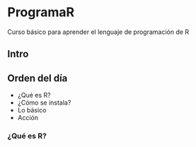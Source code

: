 # ProgramaR
Curso básico para aprender el lenguaje de programación de R

## Intro
## Orden del día
  * ¿Qué es R?
  * ¿Cómo se instala?
  * Lo básico
  * Acción


### ¿Qué es R?

